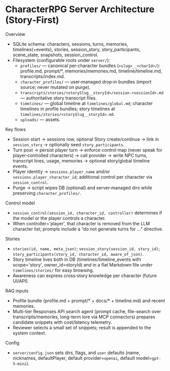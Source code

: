 # CharacterRPG Server Architecture (Story‑First)

Overview
- SQLite schema: characters, sessions, turns, memories, timelines(+events), stories, session_story, story_participants, scene_state, snapshots, session_control.
- Filesystem (configurable roots under `server/`):
  - `profiles/` — canonical per‑character bundles (`<slug>__<charId>/`): profile.md, prompt/*, memories/memories.md, timeline/timeline.md, transcripts/index.md.
  - `character_profiles/` — user‑managed drop‑in bundles (import source; never mutated on purge).
  - `transcripts/stories/<storySlug__storyId>/session-<sessionId>.md` — authoritative story transcript files.
  - `timelines/` — global timeline at `timelines/global.md`; character timelines in profile bundles; story timelines at `timelines/stories/<storySlug__storyId>.md`.
  - `uploads/` — assets.

Key flows
- Session start → sessions row, optional Story create/continue → link in `session_story` → optionally seed `story_participants`.
- Turn post → persist player turn → enforce control map (never speak for player‑controlled characters) → call provider → write NPC turns, transcript lines, usage, memories → optional story/global timeline events.
- Player identity → `sessions.player_name` and/or `sessions.player_character_id`; additional control per character via `session_control`.
- Purge → script wipes DB (optional) and server‑managed dirs while preserving `character_profiles/`.

Control model
- `session_control(session_id, character_id, controller)` determines if the model or the player controls a character.
- When controller='player', that character is removed from the LLM character list; prompts include a “do not generate turns for …” directive.

Stories
- `stories(id, name, meta_json)`; `session_story(session_id, story_id)`; `story_participants(story_id, character_id, aware_of_json)`.
- Story timeline lives both in DB (timelines/timeline_events with scope='story', owner_id=storyId) and in a flat Markdown file under `timelines/stories/` for easy browsing.
- Awareness can express cross‑story knowledge per character (future UI/API).

RAG inputs
- Profile bundle (profile.md + prompt/* + docs/* + timeline.md) and recent memories.
- Multi-tier Responses API search agent (prompt cache, file-search over transcripts/memories, long-term lore via MCP connectors) prepares candidate snippets with cost/latency telemetry.
- Reviewer selects a small set of snippets; result is appended to the system context.

Config
- `server/config.json` sets dirs, flags, and `user` defaults (name, nicknames, defaultPlayer, default provider=`openai`, default model=`gpt-5-mini`).
